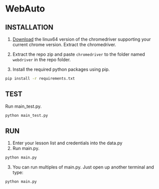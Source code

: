 # WebAuto
## INSTALLATION
1. [Download](https://chromedriver.chromium.org/downloads) the linux64 version of the chromedriver supporting your current chrome version. Extract the chromedriver.

2. Extract the repo zip and paste ```chromedriver``` to the folder named ```webdriver``` in the repo folder.

3. Install the required python packages using pip.
```bash
pip install -r requirements.txt
```
## TEST
Run main_test.py.
```bash
python main_test.py
```
## RUN
1. Enter your lesson list and credentials into the data.py
2. Run main.py.
```bash
python main.py
```
3. You can run multiples of main.py. Just open up another terminal and type:
```bash
python main.py
```

